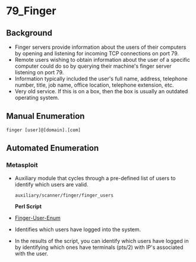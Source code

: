 # 79\_Finger

## Background

* Finger servers provide information about the users of their computers by opening and listening for incoming TCP connections on port 79. 
* Remote users wishing to obtain information about the user of a specific computer could do so by querying their machine's finger server listening on port 79. 
* Information typically included the user's full name, address, telephone number, title, job name, office location, telephone extension, etc. 
* Very old service.  If this is on a box, then the box is usually an outdated operating system.

## Manual Enumeration

```text
finger [user]@[domain].[com]
```

## Automated Enumeration

### Metasploit

* Auxiliary module that cycles through a pre-defined list of users to identify which users are valid.

  ```text
  auxiliary/scanner/finger/finger_users
  ```

  **Perl Script**

* [Finger-User-Enum](https://github.com/pentestmonkey/finger-user-enum)
* Identifies which users have logged into the system.
* In the results of the script, you can identify which users have logged in by identifying which ones have terminals \(pts/2\) with IP's associated with the user.

